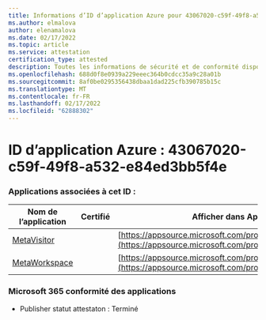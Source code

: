 ```yaml
---
title: Informations d’ID d’application Azure pour 43067020-c59f-49f8-a532-e84ed3bb5f4e
ms.author: elmalova
author: elenamalova
ms.date: 02/17/2022
ms.topic: article
ms.service: attestation
certification_type: attested
description: Toutes les informations de sécurité et de conformité disponibles pour 43067020-c59f-49f8-a532-e84ed3bb5f4e.
ms.openlocfilehash: 688d0f8e0939a229eeec364b0cdcc35a9c28a01b
ms.sourcegitcommit: 8af0be0295356438dbaa1dad225cfb390785b15c
ms.translationtype: MT
ms.contentlocale: fr-FR
ms.lasthandoff: 02/17/2022
ms.locfileid: "62888302"
---
```

# <a name="azure-app-id-43067020-c59f-49f8-a532-e84ed3bb5f4e"></a>ID d’application Azure : 43067020-c59f-49f8-a532-e84ed3bb5f4e


### <a name="apps-associated-with-this-id"></a>Applications associées à cet ID :
| **Nom de l’application** | **Certifié** | **Afficher dans AppSource** |
|--------------|---------------|-----------------------|
| [MetaVisitor](https://docs.microsoft.com/microsoft-365-app-certification/forward/WA200003588) |  | [https://appsource.microsoft.com/product/office/WA200003588](https://appsource.microsoft.com/product/office/WA200003588) |
| [MetaWorkspace](https://docs.microsoft.com/microsoft-365-app-certification/forward/WA200003747) |  | [https://appsource.microsoft.com/product/office/WA200003747](https://appsource.microsoft.com/product/office/WA200003747) |

### <a name="microsoft-365-app-compliance-status"></a>Microsoft 365 conformité des applications
- Publisher statut attestaton : Terminé
